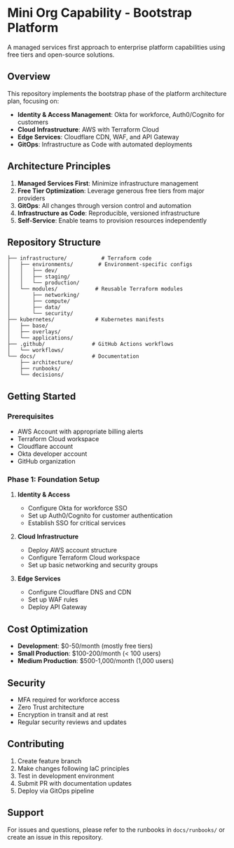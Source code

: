 # Mini Org Capability - Bootstrap Platform

A managed services first approach to enterprise platform capabilities using free tiers and open-source solutions.

## Overview

This repository implements the bootstrap phase of the platform architecture plan, focusing on:

- **Identity & Access Management**: Okta for workforce, Auth0/Cognito for customers
- **Cloud Infrastructure**: AWS with Terraform Cloud
- **Edge Services**: Cloudflare CDN, WAF, and API Gateway
- **GitOps**: Infrastructure as Code with automated deployments

## Architecture Principles

1. **Managed Services First**: Minimize infrastructure management
2. **Free Tier Optimization**: Leverage generous free tiers from major providers
3. **GitOps**: All changes through version control and automation
4. **Infrastructure as Code**: Reproducible, versioned infrastructure
5. **Self-Service**: Enable teams to provision resources independently

## Repository Structure

```
├── infrastructure/           # Terraform code
│   ├── environments/        # Environment-specific configs
│   │   ├── dev/
│   │   ├── staging/
│   │   └── production/
│   └── modules/            # Reusable Terraform modules
│       ├── networking/
│       ├── compute/
│       ├── data/
│       └── security/
├── kubernetes/             # Kubernetes manifests
│   ├── base/
│   ├── overlays/
│   └── applications/
├── .github/               # GitHub Actions workflows
│   └── workflows/
└── docs/                  # Documentation
    ├── architecture/
    ├── runbooks/
    └── decisions/
```

## Getting Started

### Prerequisites

- AWS Account with appropriate billing alerts
- Terraform Cloud workspace
- Cloudflare account
- Okta developer account
- GitHub organization

### Phase 1: Foundation Setup

1. **Identity & Access**
   - Configure Okta for workforce SSO
   - Set up Auth0/Cognito for customer authentication
   - Establish SSO for critical services

2. **Cloud Infrastructure**
   - Deploy AWS account structure
   - Configure Terraform Cloud workspace
   - Set up basic networking and security groups

3. **Edge Services**
   - Configure Cloudflare DNS and CDN
   - Set up WAF rules
   - Deploy API Gateway

## Cost Optimization

- **Development**: $0-50/month (mostly free tiers)
- **Small Production**: $100-200/month (< 100 users)
- **Medium Production**: $500-1,000/month (1,000 users)

## Security

- MFA required for workforce access
- Zero Trust architecture
- Encryption in transit and at rest
- Regular security reviews and updates

## Contributing

1. Create feature branch
2. Make changes following IaC principles
3. Test in development environment
4. Submit PR with documentation updates
5. Deploy via GitOps pipeline

## Support

For issues and questions, please refer to the runbooks in `docs/runbooks/` or create an issue in this repository.